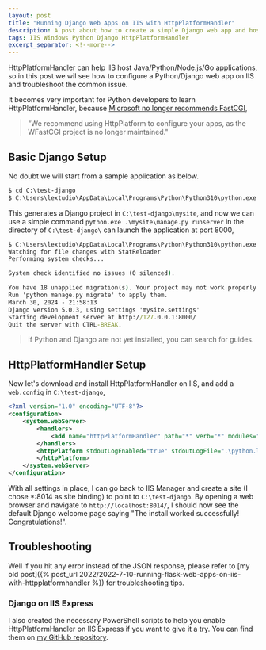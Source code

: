 ```yaml
---
layout: post
title: "Running Django Web Apps on IIS with HttpPlatformHandler"
description: A post about how to create a simple Django web app and host it on IIS with HttpPlatformHandler
tags: IIS Windows Python Django HttpPlatformHandler
excerpt_separator: <!--more-->
---
```


HttpPlatformHandler can help IIS host Java/Python/Node.js/Go applications, so in this post we wil see how to configure a Python/Django web app on IIS and troubleshoot the common issue.

It becomes very important for Python developers to learn HttpPlatformHandler, because [Microsoft no longer recommends FastCGI](https://docs.microsoft.com/visualstudio/python/configure-web-apps-for-iis-windows?view=vs-2022#configure-the-fastcgi-handler),

> "We recommend using HttpPlatform to configure your apps, as the WFastCGI project is no longer maintained."

<!--more-->

## Basic Django Setup

No doubt we will start from a sample application as below.

``` cmd
$ cd C:\test-django
$ C:\Users\lextudio\AppData\Local\Programs\Python\Python310\python.exe -m django startproject mysite
```

This generates a Django project in `C:\test-django\mysite`, and now we can use a simple command `python.exe .\mysite\manage.py runserver` in the directory of `C:\test-django\` can launch the application at port 8000,

``` cmd
$ C:\Users\lextudio\AppData\Local\Programs\Python\Python310\python.exe .\mysite\manage.py runserver  
Watching for file changes with StatReloader
Performing system checks...

System check identified no issues (0 silenced).

You have 18 unapplied migration(s). Your project may not work properly until you apply the migrations for app(s): admin, auth, contenttypes, sessions.
Run 'python manage.py migrate' to apply them.
March 30, 2024 - 21:58:13
Django version 5.0.3, using settings 'mysite.settings'
Starting development server at http://127.0.0.1:8000/
Quit the server with CTRL-BREAK.
```

> If Python and Django are not yet installed, you can search for guides.

## HttpPlatformHandler Setup

Now let's download and install HttpPlatformHandler on IIS, and add a `web.config` in `C:\test-django`,

``` xml
<?xml version="1.0" encoding="UTF-8"?>
<configuration>
    <system.webServer>
        <handlers>
            <add name="httpPlatformHandler" path="*" verb="*" modules="httpPlatformHandler" resourceType="Unspecified" requireAccess="Script" />
        </handlers>
        <httpPlatform stdoutLogEnabled="true" stdoutLogFile=".\python.log" startupTimeLimit="20" processPath="C:\Users\<user name>\AppData\Local\Programs\Python\Python310\python.exe" arguments=".\mysite\manage.py runserver %HTTP_PLATFORM_PORT%">
        </httpPlatform>
    </system.webServer>
</configuration>
```

With all settings in place, I can go back to IIS Manager and create a site (I chose *:8014 as site binding) to point to `C:\test-django`. By opening a web browser and navigate to `http://localhost:8014/`, I should now see the default Django welcome page saying "The install worked successfully! Congratulations!".

## Troubleshooting

Well if you hit any error instead of the JSON response, please refer to [my old post]({% post_url 2022/2022-7-10-running-flask-web-apps-on-iis-with-httpplatformhandler %}) for troubleshooting tips.

### Django on IIS Express

I also created the necessary PowerShell scripts to help you enable HttpPlatformHandler on IIS Express if you want to give it a try. You can find them on [my GitHub repository](https://github.com/lextm/iisexpress-httpplatformhandler).
